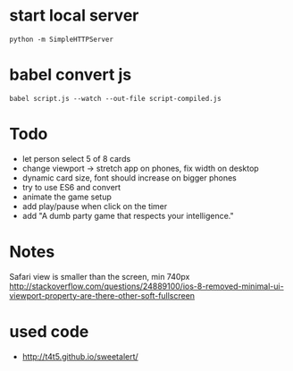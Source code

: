 # start local server
```
python -m SimpleHTTPServer
```

# babel convert js
```
babel script.js --watch --out-file script-compiled.js
```

# Todo
* let person select 5 of 8 cards
* change viewport -> stretch app on phones, fix width on desktop
* dynamic card size, font should increase on bigger phones
* try to use ES6 and convert
* animate the game setup
* add play/pause when click on the timer
* add "A dumb party game
that respects your intelligence."


# Notes
Safari view is smaller than the screen, min 740px
http://stackoverflow.com/questions/24889100/ios-8-removed-minimal-ui-viewport-property-are-there-other-soft-fullscreen

# used code
* http://t4t5.github.io/sweetalert/
